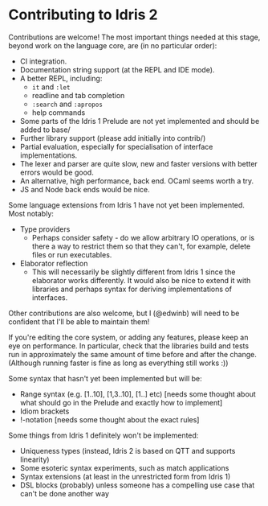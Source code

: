 Contributing to Idris 2
=======================

Contributions are welcome! The most important things needed at this stage,
beyond work on the language core, are (in no particular order):

* CI integration.
* Documentation string support (at the REPL and IDE mode).
* A better REPL, including:
  - `it` and `:let`
  - readline and tab completion
  - `:search` and `:apropos`
  - help commands
* Some parts of the Idris 1 Prelude are not yet implemented and should be
  added to base/
* Further library support (please add initially into contrib/)
* Partial evaluation, especially for specialisation of interface 
  implementations.
* The lexer and parser are quite slow, new and faster versions with better
  errors would be good.
* An alternative, high performance, back end. OCaml seems worth a try.
* JS and Node back ends would be nice.

Some language extensions from Idris 1 have not yet been implemented. Most
notably:

* Type providers
  - Perhaps consider safety - do we allow arbitrary IO operations, or is
    there a way to restrict them so that they can't, for example, delete
    files or run executables.
* Elaborator reflection
  - This will necessarily be slightly different from Idris 1 since the
    elaborator works differently. It would also be nice to extend it with
    libraries and perhaps syntax for deriving implementations of interfaces.

Other contributions are also welcome, but I (@edwinb) will need to be
confident that I'll be able to maintain them!

If you're editing the core system, or adding any features, please keep an
eye on performance. In particular, check that the libraries build and tests
run in approximately the same amount of time before and after the change.
(Although running faster is fine as long as everything still works :))

Some syntax that hasn't yet been implemented but will be:

* Range syntax (e.g. [1..10], [1,3..10], [1..] etc) [needs some thought about
  what should go in the Prelude and exactly how to implement]
* Idiom brackets
* !-notation [needs some thought about the exact rules]

Some things from Idris 1 definitely won't be implemented:

* Uniqueness types (instead, Idris 2 is based on QTT and supports linearity)
* Some esoteric syntax experiments, such as match applications
* Syntax extensions (at least in the unrestricted form from Idris 1)
* DSL blocks (probably) unless someone has a compelling use case that can't
  be done another way

